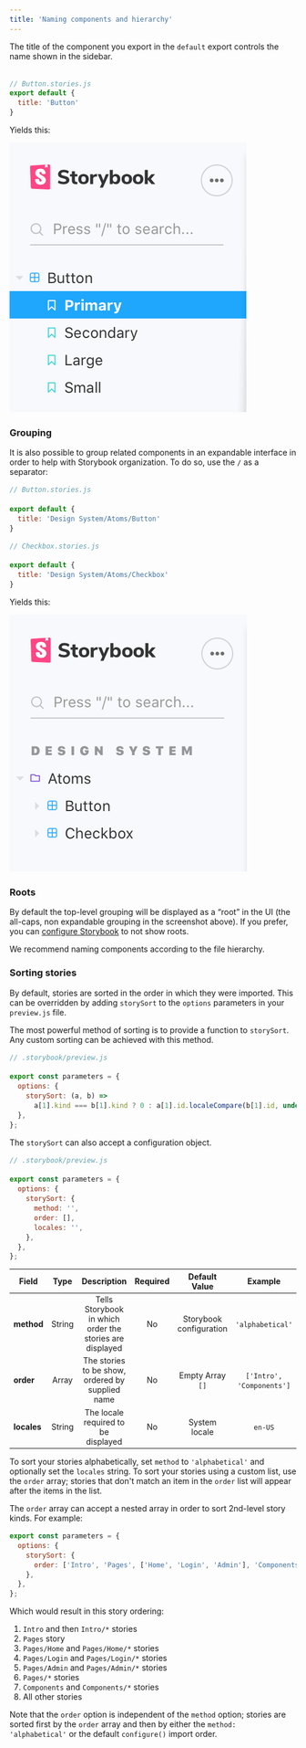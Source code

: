 ```yaml
---
title: 'Naming components and hierarchy'
---
```


The title of the component you export in the `default` export controls the name shown in the sidebar.

```js

// Button.stories.js
export default {
  title: 'Button'
}
```

Yields this:

![Stories hierarchy without paths](./naming-hierarchy-no-path.png)


### Grouping

It is also possible to group related components in an expandable interface in order to help with Storybook organization. To do so, use the `/` as a separator:

```js
// Button.stories.js

export default {
  title: 'Design System/Atoms/Button'
}
```

```js
// Checkbox.stories.js

export default {
  title: 'Design System/Atoms/Checkbox'
}
```

Yields this:

![Stories hierarchy with paths](./naming-hierarchy-with-path.png)

### Roots

By default the top-level grouping will be displayed as a “root” in the UI (the all-caps, non expandable grouping in the screenshot above). If you prefer, you can [configure Storybook](..configure/sidebar-and-urls.md#roots) to not show roots.

We recommend naming components according to the file hierarchy. 

### Sorting stories

By default, stories are sorted in the order in which they were imported. This can be overridden by adding `storySort` to the `options` parameters in your `preview.js` file.

The most powerful method of sorting is to provide a function to `storySort`. Any custom sorting can be achieved with this method.

```js
// .storybook/preview.js

export const parameters = {
  options: {
    storySort: (a, b) =>
      a[1].kind === b[1].kind ? 0 : a[1].id.localeCompare(b[1].id, undefined, { numeric: true }),
  },
};
```

The `storySort` can also accept a configuration object.

```js
// .storybook/preview.js

export const parameters = {
  options: {
    storySort: {
      method: '',
      order: [], 
      locales: '', 
    },
  },
};
```

| Field         | Type          | Description                                            | Required | Default Value          |Example                  |
| ------------- |:-------------:|:------------------------------------------------------:|:--------:|:----------------------:|:-----------------------:|
| **method**    | String        |Tells Storybook in which order the stories are displayed|No        |Storybook configuration |`'alphabetical'`         |
| **order**     | Array         |The stories to be show, ordered by supplied name        |No        |Empty Array `[]`        |`['Intro', 'Components']`|
| **locales**   | String        |The locale required to be displayed                     |No        |System locale           |`en-US`                  |

To sort your stories alphabetically, set `method` to `'alphabetical'` and optionally set the `locales` string. To sort your stories using a custom list, use the `order` array; stories that don't match an item in the `order` list will appear after the items in the list.

The `order` array can accept a nested array in order to sort 2nd-level story kinds. For example:

```js
export const parameters = {
  options: {
    storySort: {
      order: ['Intro', 'Pages', ['Home', 'Login', 'Admin'], 'Components'],
    },
  },
};
```

Which would result in this story ordering:

1. `Intro` and then `Intro/*` stories
2. `Pages` story
3. `Pages/Home` and `Pages/Home/*` stories
4. `Pages/Login` and `Pages/Login/*` stories
5. `Pages/Admin` and `Pages/Admin/*` stories
6. `Pages/*` stories
7. `Components` and `Components/*` stories
8. All other stories

Note that the `order` option is independent of the `method` option; stories are sorted first by the `order` array and then by either the `method: 'alphabetical'` or the default `configure()` import order.
